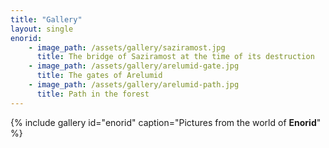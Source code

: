 ```yaml
---
title: "Gallery"
layout: single
enorid:
    - image_path: /assets/gallery/saziramost.jpg
      title: The bridge of Saziramost at the time of its destruction
    - image_path: /assets/gallery/arelumid-gate.jpg
      title: The gates of Arelumid
    - image_path: /assets/gallery/arelumid-path.jpg
      title: Path in the forest
---
```


{% include gallery id="enorid" caption="Pictures from the world of **Enorid**" %}
